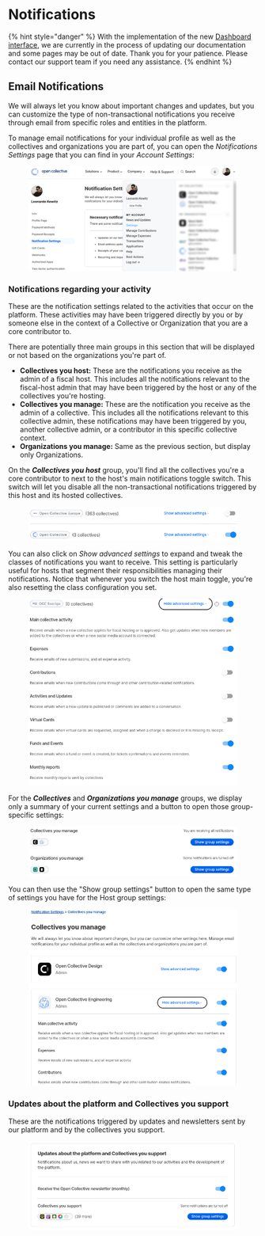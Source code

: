 # Notifications

{% hint style="danger" %}
With the implementation of the new [Dashboard interface](https://docs.opencollective.com/help/product/understanding-your-dashboard), we are currently in the process of updating our documentation and some pages may be out of date. Thank you for your patience. Please contact our support team if you need any assistance.
{% endhint %}

## Email Notifications

We will always let you know about important changes and updates, but you can customize the type of non-transactional notifications you receive through email from specific roles and entities in the platform.

To manage email notifications for your individual profile as well as the collectives and organizations you are part of, you can open the _Notifications Settings_ page that you can find in your _Account Settings_:

<figure><img src="../.gitbook/assets/image (82).png" alt=""><figcaption></figcaption></figure>

### Notifications regarding your activity

These are the notification settings related to the activities that occur on the platform. These activities may have been triggered directly by you or by someone else in the context of a Collective or Organization that you are a core contributor to.

There are potentially three main groups in this section that will be displayed or not based on the organizations you're part of.

* **Collectives you host:** These are the notifications you receive as the admin of a fiscal host. This includes all the notifications relevant to the fiscal-host admin that may have been triggered by the host or any of the collectives you're hosting.&#x20;
* **Collectives you manage:** These are the notification you receive as the admin of a collective. This includes all the notifications relevant to this collective admin, these notifications may have been triggered by you, another collective admin, or a contributor in this specific collective context.
* **Organizations you manage:** Same as the previous section, but display only Organizations.

On the _**Collectives you host**_ group, you'll find all the collectives you're a core contributor to next to the host's main notifications toggle switch. This switch will let you disable all the non-transactional notifications triggered by this host and its hosted collectives.

<figure><img src="../.gitbook/assets/image (57).png" alt=""><figcaption></figcaption></figure>

You can also click on _Show advanced settings_ to expand and tweak the classes of notifications you want to receive. This setting is particularly useful for hosts that segment their responsibilities managing their notifications. Notice that whenever you switch the host main toggle, you're also resetting the class configuration you set.

<figure><img src="../.gitbook/assets/image (123).png" alt=""><figcaption></figcaption></figure>

For the _**Collectives**_ and _**Organizations you manage**_ groups, we display only a summary of your current settings and a button to open those group-specific settings:

<figure><img src="../.gitbook/assets/image (60).png" alt=""><figcaption></figcaption></figure>

You can then use the "Show group settings" button to open the same type of settings you have for the Host group settings:

<figure><img src="../.gitbook/assets/image (119).png" alt=""><figcaption></figcaption></figure>

### Updates about the platform and Collectives you support

These are the notifications triggered by updates and newsletters sent by our platform and by the collectives you support.

<figure><img src="../.gitbook/assets/image (120).png" alt=""><figcaption></figcaption></figure>

